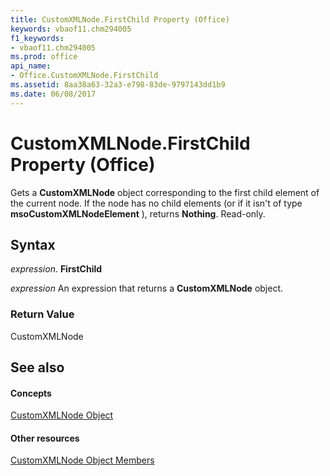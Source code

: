 ```yaml
---
title: CustomXMLNode.FirstChild Property (Office)
keywords: vbaof11.chm294005
f1_keywords:
- vbaof11.chm294005
ms.prod: office
api_name:
- Office.CustomXMLNode.FirstChild
ms.assetid: 8aa38a63-32a3-e798-83de-9797143dd1b9
ms.date: 06/08/2017
---
```



# CustomXMLNode.FirstChild Property (Office)

Gets a  **CustomXMLNode** object corresponding to the first child element of the current node. If the node has no child elements (or if it isn't of type **msoCustomXMLNodeElement** ), returns **Nothing**. Read-only.


## Syntax

 _expression_. **FirstChild**

 _expression_ An expression that returns a **CustomXMLNode** object.


### Return Value

CustomXMLNode


## See also


#### Concepts


[CustomXMLNode Object](customxmlnode-object-office.md)
#### Other resources


[CustomXMLNode Object Members](customxmlnode-members-office.md)

